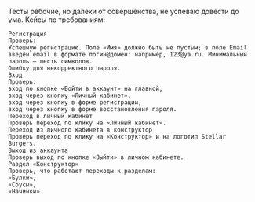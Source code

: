 Тесты рвбочие, но далеки от совершенства, не успеваю довести до ума.
Кейсы по требованиям:

    Регистрация
    Проверь:
    Успешную регистрацию. Поле «Имя» должно быть не пустым; в поле Email введён email в формате логин@домен: например, 123@ya.ru. Минимальный пароль — шесть символов.
    Ошибку для некорректного пароля.
    Вход
    Проверь:
    вход по кнопке «Войти в аккаунт» на главной,
    вход через кнопку «Личный кабинет»,
    вход через кнопку в форме регистрации,
    вход через кнопку в форме восстановления пароля.
    Переход в личный кабинет 
    Проверь переход по клику на «Личный кабинет».
    Переход из личного кабинета в конструктор 
    Проверь переход по клику на «Конструктор» и на логотип Stellar Burgers.
    Выход из аккаунта
    Проверь выход по кнопке «Выйти» в личном кабинете.
    Раздел «Конструктор»
    Проверь, что работают переходы к разделам:
    «Булки»,
    «Соусы»,
    «Начинки».